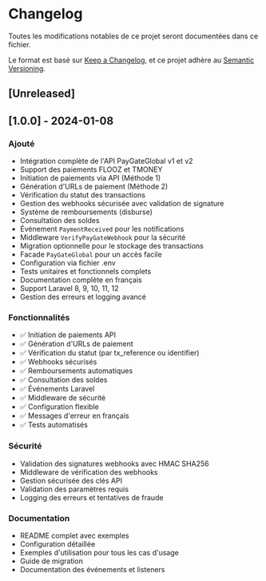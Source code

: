 # Changelog

Toutes les modifications notables de ce projet seront documentées dans ce fichier.

Le format est basé sur [Keep a Changelog](https://keepachangelog.com/en/1.0.0/),
et ce projet adhère au [Semantic Versioning](https://semver.org/spec/v2.0.0.html).

## [Unreleased]

## [1.0.0] - 2024-01-08

### Ajouté
- Intégration complète de l'API PayGateGlobal v1 et v2
- Support des paiements FLOOZ et TMONEY
- Initiation de paiements via API (Méthode 1)
- Génération d'URLs de paiement (Méthode 2)
- Vérification du statut des transactions
- Gestion des webhooks sécurisée avec validation de signature
- Système de remboursements (disburse)
- Consultation des soldes
- Événement `PaymentReceived` pour les notifications
- Middleware `VerifyPayGateWebhook` pour la sécurité
- Migration optionnelle pour le stockage des transactions
- Facade `PayGateGlobal` pour un accès facile
- Configuration via fichier .env
- Tests unitaires et fonctionnels complets
- Documentation complète en français
- Support Laravel 8, 9, 10, 11, 12
- Gestion des erreurs et logging avancé

### Fonctionnalités
- ✅ Initiation de paiements API
- ✅ Génération d'URLs de paiement
- ✅ Vérification du statut (par tx_reference ou identifier)
- ✅ Webhooks sécurisés
- ✅ Remboursements automatiques
- ✅ Consultation des soldes
- ✅ Événements Laravel
- ✅ Middleware de sécurité
- ✅ Configuration flexible
- ✅ Messages d'erreur en français
- ✅ Tests automatisés

### Sécurité
- Validation des signatures webhooks avec HMAC SHA256
- Middleware de vérification des webhooks
- Gestion sécurisée des clés API
- Validation des paramètres requis
- Logging des erreurs et tentatives de fraude

### Documentation
- README complet avec exemples
- Configuration détaillée
- Exemples d'utilisation pour tous les cas d'usage
- Guide de migration
- Documentation des événements et listeners
